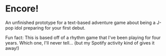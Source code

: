 # Encore!

An unfinished prototype for a text-based adventure game about being a J-pop idol preparing for your first debut. 

Fun fact: This is based off of a rhythm game that I've been playing for four years. Which one, I'll never tell... (but my Spotify activity kind of gives it away!)
